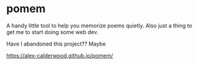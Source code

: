 # pomem
A handy little tool to help you memorize poems quietly. Also just a thing to get me to start doing some web dev.

Have I abandoned this project?? Maybe

https://alex-calderwood.github.io/pomem/
